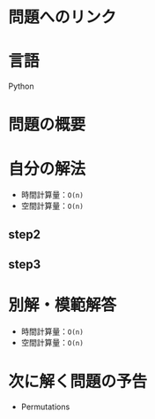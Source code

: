 # 問題へのリンク


# 言語
Python

# 問題の概要


# 自分の解法

- 時間計算量：`O(n)`
- 空間計算量：`O(n)`

## step2

## step3

# 別解・模範解答

- 時間計算量：`O(n)`
- 空間計算量：`O(n)`

# 次に解く問題の予告
- Permutations
